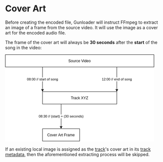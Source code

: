 # Cover Art

Before creating the encoded file, Gunloader will instruct FFmpeg to extract an image of a frame from the source video. It will use the image as a cover art for the encoded audio file.

The frame of the cover art will always be **30 seconds** after the **start** of the song in the video:

![cover diagram](./cover.png)

If an existing local image is assigned as the [track](./track.md)'s cover art in its [track metadata](./track.md), then the aforementioned extracting process will be skipped.